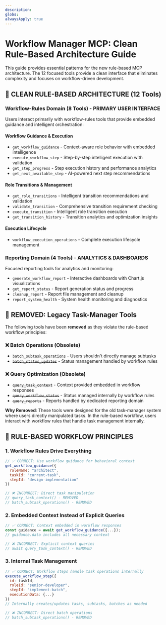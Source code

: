 ```yaml
---
description: 
globs: 
alwaysApply: true
---
```

# Workflow Manager MCP: Clean Rule-Based Architecture Guide

This guide provides essential patterns for the new rule-based MCP architecture. The 12 focused tools provide a clean interface that eliminates complexity and focuses on workflow-driven development.

## **🎯 CLEAN RULE-BASED ARCHITECTURE (12 Tools)**

### **Workflow-Rules Domain (8 Tools) - PRIMARY USER INTERFACE**

Users interact primarily with workflow-rules tools that provide embedded guidance and intelligent orchestration:

#### **Workflow Guidance & Execution**
- `get_workflow_guidance` - Context-aware role behavior with embedded intelligence
- `execute_workflow_step` - Step-by-step intelligent execution with validation
- `get_step_progress` - Step execution history and performance analytics
- `get_next_available_step` - AI-powered next step recommendations

#### **Role Transitions & Management**
- `get_role_transitions` - Intelligent transition recommendations and validation
- `validate_transition` - Comprehensive transition requirement checking
- `execute_transition` - Intelligent role transition execution
- `get_transition_history` - Transition analytics and optimization insights

#### **Execution Lifecycle**
- `workflow_execution_operations` - Complete execution lifecycle management

### **Reporting Domain (4 Tools) - ANALYTICS & DASHBOARDS**

Focused reporting tools for analytics and monitoring:

- `generate_workflow_report` - Interactive dashboards with Chart.js visualizations
- `get_report_status` - Report generation status and progress
- `cleanup_report` - Report file management and cleanup
- `report_system_health` - System health monitoring and diagnostics

## **🚫 REMOVED: Legacy Task-Manager Tools**

The following tools have been **removed** as they violate the rule-based workflow principles:

### **❌ Batch Operations (Obsolete)**
- ~~`batch_subtask_operations`~~ - Users shouldn't directly manage subtasks
- ~~`batch_status_updates`~~ - Status management handled by workflow rules

### **❌ Query Optimization (Obsolete)**  
- ~~`query_task_context`~~ - Context provided embedded in workflow responses
- ~~`query_workflow_status`~~ - Status managed internally by workflow rules
- ~~`query_reports`~~ - Reports handled by dedicated reporting domain

**Why Removed**: These tools were designed for the old task-manager system where users directly manipulated tasks. In the rule-based workflow, users interact with workflow rules that handle task management internally.

## **🎯 RULE-BASED WORKFLOW PRINCIPLES**

### **1. Workflow Rules Drive Everything**
```javascript
// ✅ CORRECT: Use workflow guidance for behavioral context
get_workflow_guidance({
  roleName: "architect",
  taskId: "current-task",
  stepId: "design-implementation"
})

// ❌ INCORRECT: Direct task manipulation
// query_task_context() - REMOVED
// batch_subtask_operations() - REMOVED
```

### **2. Embedded Context Instead of Explicit Queries**
```javascript
// ✅ CORRECT: Context embedded in workflow responses
const guidance = await get_workflow_guidance({...});
// guidance.data includes all necessary context

// ❌ INCORRECT: Explicit context queries
// await query_task_context() - REMOVED
```

### **3. Internal Task Management**
```javascript
// ✅ CORRECT: Workflow steps handle task operations internally
execute_workflow_step({
  id: taskId,
  roleId: "senior-developer", 
  stepId: "implement-batch",
  executionData: {...}
})
// Internally creates/updates tasks, subtasks, batches as needed

// ❌ INCORRECT: Direct batch operations
// batch_subtask_operations() - REMOVED
```
